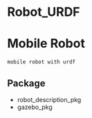 # Robot_URDF

# Mobile Robot
    mobile robot with urdf

## Package
- robot_description_pkg
- gazebo_pkg

